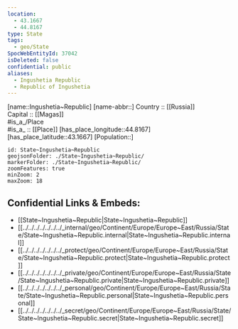 ```yaml
---
location:
  - 43.1667
  - 44.8167
type: State
tags:
  - geo/State
SpocWebEntityId: 37042
isDeleted: false
confidential: public
aliases:
  - Ingushetia Republic
  - Republic of Ingushetia 
---
```

[name::Ingushetia~Republic] 
[name-abbr::] 
Country :: [[Russia]]  
Capital :: [[Magas]]  
#is_a_/Place  
#is_a_ :: [[Place]] 
[has_place_longitude::44.8167] 
[has_place_latitude::43.1667] 
[Population::] 



```leaflet
id: State~Ingushetia~Republic
geojsonFolder: ./State~Ingushetia~Republic/
markerFolder: ./State~Ingushetia~Republic/
zoomFeatures: true 
minZoom: 2 
maxZoom: 18
```


## Confidential Links & Embeds: 
- [[State~Ingushetia~Republic|State~Ingushetia~Republic]]  
- [[../../../../../../../_internal/geo/Continent/Europe/Europe~East/Russia/State/State~Ingushetia~Republic.internal|State~Ingushetia~Republic.internal]] 
- [[../../../../../../../_protect/geo/Continent/Europe/Europe~East/Russia/State/State~Ingushetia~Republic.protect|State~Ingushetia~Republic.protect]] 
- [[../../../../../../../_private/geo/Continent/Europe/Europe~East/Russia/State/State~Ingushetia~Republic.private|State~Ingushetia~Republic.private]] 
- [[../../../../../../../_personal/geo/Continent/Europe/Europe~East/Russia/State/State~Ingushetia~Republic.personal|State~Ingushetia~Republic.personal]] 
- [[../../../../../../../_secret/geo/Continent/Europe/Europe~East/Russia/State/State~Ingushetia~Republic.secret|State~Ingushetia~Republic.secret]] 

